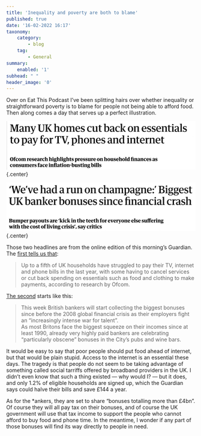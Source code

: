 ```yaml
---
title: 'Inequality and poverty are both to blame'
published: true
date: '16-02-2022 16:17'
taxonomy:
    category:
        - blog
    tag:
        - General
summary:
    enabled: '1'
subhead: " "
header_image: '0'
---
```


Over on Eat This Podcast I’ve been splitting hairs over whether inequality or straightforward poverty is to blame for people not being able to afford food. Then along comes a day that serves up a perfect illustration.

![Headline: Many UK homes cut back on essentials to pay for TV, phones and internet](poverty.jpg){.center}

![Headline: ‘We’ve had a run on champagne:’ Biggest UK banker bonuses since financial crash](bankers.jpg){.center}

Those two headlines are from the online edition of this morning’s Guardian. The [first tells us that](https://www.theguardian.com/business/2022/feb/15/uk-homes-cut-essentials-to-pay-for-tv-phones-and-internet):

> Up to a fifth of UK households have struggled to pay their TV, internet and phone bills in the last year, with some having to cancel services or cut back spending on essentials such as food and clothing to make payments, according to research by Ofcom.

[The second](https://www.theguardian.com/business/2022/feb/16/weve-had-a-run-on-champagne-biggest-uk-banker-bonuses-since-financial-crash) starts like this:

> This week British bankers will start collecting the biggest bonuses since before the 2008 global financial crisis as their employers fight an “increasingly intense war for talent”.  
> As most Britons face the biggest squeeze on their incomes since at least 1990, already very highly paid bankers are celebrating “particularly obscene” bonuses in the City’s pubs and wine bars.

It would be easy to say that poor people should put food ahead of internet, but that would be plain stupid. Access to the internet is an essential these days. The tragedy is that people do not seem to be taking advantage of something called social tarriffs offered by broadband providers in the UK. I didn’t even know that such a thing existed — why would I? — but it does, and only 1.2% of eligible households are signed up, which the Guardian says could halve their bills and save £144 a year.

As for the *ankers, they are set to share “bonuses totalling more than £4bn”. Of course they will all pay tax on their bonuses, and of course the UK government will use that tax income to support the people who cannot afford to buy food and phone time. In the meantime, I wonder if any part of those bonuses will find its way directly to people in need.
